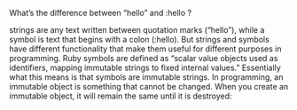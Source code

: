 What’s the difference between “hello” and :hello ?

strings are any text written between quotation marks (“hello”), while a symbol is text that begins with a colon (:hello). But strings and symbols have different functionality that make them useful for different purposes in programming.
Ruby symbols are defined as “scalar value objects used as identifiers, mapping immutable strings to fixed internal values.” Essentially what this means is that symbols are immutable strings.
In programming, an immutable object is something that cannot be changed. When you create an immutable object, it will remain the same until it is destroyed: